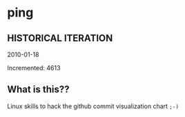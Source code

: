 # ping

## HISTORICAL ITERATION
2010-01-18

Incremented: 4613

## What is this?? 
Linux skills to hack the github commit visualization chart `;-)`
